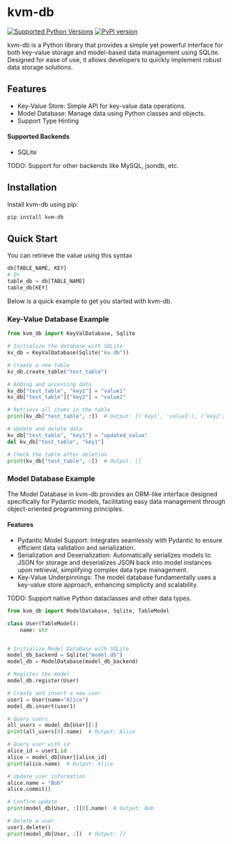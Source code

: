 # kvm-db

[![Supported Python Versions](https://img.shields.io/pypi/pyversions/kvm-db/0.1.1)](https://pypi.org/project/kvm-db/) [![PyPI version](https://badge.fury.io/py/kvm-db.svg)](https://badge.fury.io/py/kvm-db)

kvm-db is a Python library that provides a simple yet powerful interface for both key-value storage and model-based data management using SQLite. Designed for ease of use, it allows developers to quickly implement robust data storage solutions.

## Features

- Key-Value Store: Simple API for key-value data operations.
- Model Database: Manage data using Python classes and objects.
- Support Type Hinting

#### Supported Backends

- SQLite  

TODO: Support for other backends like MySQL, jsondb, etc.

## Installation

Install kvm-db using pip:

```bash
pip install kvm-db
```

## Quick Start

You can retrieve the value using this syntax

```python
db[TABLE_NAME, KEY]
# Or
table_db = db[TABLE_NAME]
table_db[KEY]
```

Below is a quick example to get you started with kvm-db.

### Key-Value Database Example

```python
from kvm_db import KeyValDatabase, Sqlite

# Initialize the database with SQLite
kv_db = KeyValDatabase(Sqlite("kv.db"))

# Create a new table
kv_db.create_table("test_table")

# Adding and accessing data
kv_db["test_table", "key1"] = "value1"
kv_db["test_table"]["key2"] = "value2"

# Retrieve all items in the table
print(kv_db["test_table", :])  # Output: [('key1', 'value1'), ('key2', 'value2')]

# Update and delete data
kv_db["test_table", "key1"] = "updated_value"
del kv_db["test_table", "key1"]

# Check the table after deletion
print(kv_db["test_table", :])  # Output: []
```

### Model Database Example

The Model Database in kvm-db provides an ORM-like interface designed specifically for Pydantic models, facilitating easy data management through object-oriented programming principles.

#### Features

- Pydantic Model Support: Integrates seamlessly with Pydantic to ensure efficient data validation and serialization.
- Serialization and Deserialization: Automatically serializes models to JSON for storage and deserializes JSON back into model instances upon retrieval, simplifying complex data type management.
- Key-Value Underpinnings: The model database fundamentally uses a key-value store approach, enhancing simplicity and scalability.

TODO: Support native Python dataclasses and other data types.

```python
from kvm_db import ModelDatabase, Sqlite, TableModel

class User(TableModel):
    name: str


# Initialize Model Database with SQLite
model_db_backend = Sqlite("model.db")
model_db = ModelDatabase(model_db_backend)

# Register the model
model_db.register(User)

# Create and insert a new user
user1 = User(name="Alice")
model_db.insert(user1)

# Query users
all_users = model_db[User][:]
print(all_users[0].name)  # Output: Alice

# Query user with id
alice_id = user1.id
alice = model_db[User][alice_id]
print(alice.name)  # Output: Alice

# Update user information
alice.name = "Bob"
alice.commit()

# Confirm update
print(model_db[User, :][0].name)  # Output: Bob

# Delete a user
user1.delete()
print(model_db[User, :])  # Output: []
```
